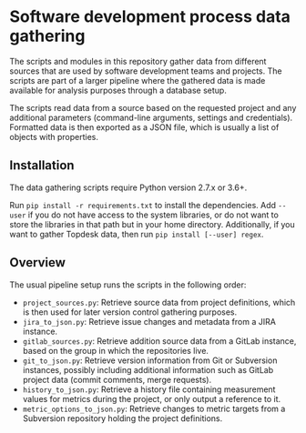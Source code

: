 Software development process data gathering
===========================================

The scripts and modules in this repository gather data from different sources 
that are used by software development teams and projects. The scripts are part 
of a larger pipeline where the gathered data is made available for analysis 
purposes through a database setup.

The scripts read data from a source based on the requested project and any 
additional parameters (command-line arguments, settings and credentials). 
Formatted data is then exported as a JSON file, which is usually a list of 
objects with properties.

## Installation

The data gathering scripts require Python version 2.7.x or 3.6+.

Run `pip install -r requirements.txt` to install the dependencies. Add `--user` 
if you do not have access to the system libraries, or do not want to store the 
libraries in that path but in your home directory. Additionally, if you want to 
gather Topdesk data, then run `pip install [--user] regex`.

## Overview

The usual pipeline setup runs the scripts in the following order:

- `project_sources.py`: Retrieve source data from project definitions, which is 
  then used for later version control gathering purposes.
- `jira_to_json.py`: Retrieve issue changes and metadata from a JIRA instance.
- `gitlab_sources.py`: Retrieve addition source data from a GitLab instance, 
  based on the group in which the repositories live.
- `git_to_json.py`: Retrieve version information from Git or Subversion 
  instances, possibly including additional information such as GitLab project 
  data (commit comments, merge requests).
- `history_to_json.py`: Retrieve a history file containing measurement values 
  for metrics during the project, or only output a reference to it.
- `metric_options_to_json.py`: Retrieve changes to metric targets from 
  a Subversion repository holding the project definitions.
